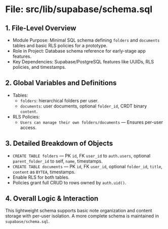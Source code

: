 # File: src/lib/supabase/schema.sql

## 1. File-Level Overview

- Module Purpose: Minimal SQL schema defining `folders` and `documents` tables and basic RLS policies for a prototype.
- Role in Project: Database schema reference for early-stage app features.
- Key Dependencies: Supabase/PostgreSQL features like UUIDs, RLS policies, and timestamps.

## 2. Global Variables and Definitions

- Tables:
  - `folders`: hierarchical folders per user.
  - `documents`: user documents, optional `folder_id`, CRDT binary `content`.
- RLS Policies:
  - `Users can manage their own folders/documents` — Ensures per-user access.

## 3. Detailed Breakdown of Objects

- `CREATE TABLE folders` — PK `id`, FK `user_id` to `auth.users`, optional `parent_folder_id` to self, `name`, timestamps.
- `CREATE TABLE documents` — PK `id`, FK `user_id`, optional `folder_id`, `title`, `content` as `BYTEA`, timestamps.
- Enable RLS for both tables.
- Policies grant full CRUD to rows owned by `auth.uid()`.

## 4. Overall Logic & Interaction

This lightweight schema supports basic note organization and content storage with per-user isolation. A more complete schema is maintained in `supabase/schema.sql`.
